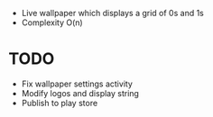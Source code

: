 + Live wallpaper which displays a grid of 0s and 1s 
+ Complexity O(n)


# TODO
+ Fix wallpaper settings activity
+ Modify logos and display string
+ Publish to play store
